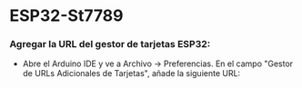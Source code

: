# ESP32-St7789

### Agregar la URL del gestor de tarjetas ESP32:

- Abre el Arduino IDE y ve a Archivo -> Preferencias. En el campo "Gestor de URLs Adicionales de Tarjetas", añade la siguiente URL:
 
```text https://raw.githubusercontent.com/espressif/arduino-esp32/gh-pages/package_esp32_index.json´´´